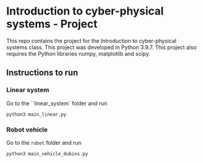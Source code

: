 # Introduction to cyber-physical systems - Project

This repo contains the project for the Introduction to cyber-physical systems class. This project was developed in Python 3.9.7. This project also requires the Python libraries numpy, matplotlib and scipy.

## Instructions to run

### Linear system

Go to the ``linear_system` folder and run 
```
python3 main_linear.py
```

### Robot vehicle
Go to the `robot` folder and run 
```
python3 main_vehicle_dubins.py
```